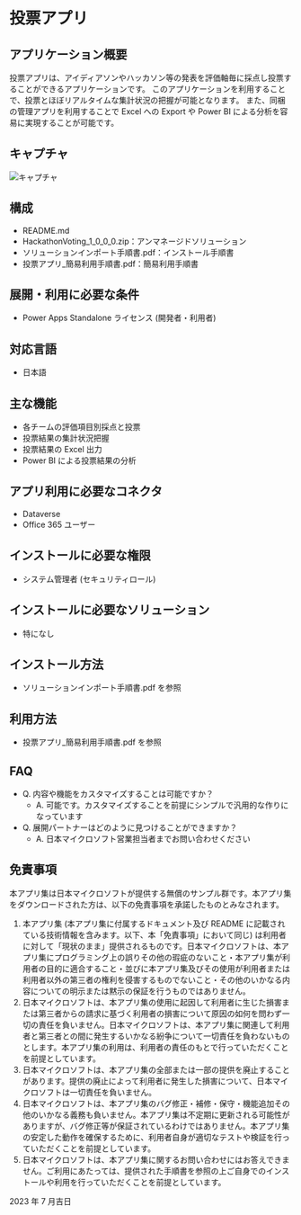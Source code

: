 # 投票アプリ

## アプリケーション概要
投票アプリは、アイディアソンやハッカソン等の発表を評価軸毎に採点し投票することができるアプリケーションです。
このアプリケーションを利用することで、投票とほぼリアルタイムな集計状況の把握が可能となります。
また、同梱の管理アプリを利用することで Excel への Export や Power BI による分析を容易に実現することが可能です。

## キャプチャ
![キャプチャ](https://github.com/microsoft/PowerApps-Sample-Apps-Japan/blob/apps/010_eVotingApp/docs/eVotingSolution.png?raw=true "キャプチャ")

## 構成
- README.md
- HackathonVoting_1_0_0_0.zip：アンマネージドソリューション
- ソリューションインポート手順書.pdf：インストール手順書
- 投票アプリ_簡易利用手順書.pdf：簡易利用手順書

## 展開・利用に必要な条件
- Power Apps Standalone ライセンス (開発者・利用者)

## 対応言語
- 日本語

## 主な機能
- 各チームの評価項目別採点と投票
- 投票結果の集計状況把握
- 投票結果の Excel 出力
- Power BI による投票結果の分析

## アプリ利用に必要なコネクタ
- Dataverse
- Office 365 ユーザー

## インストールに必要な権限
- システム管理者 (セキュリティロール)

## インストールに必要なソリューション
- 特になし

## インストール方法
- ソリューションインポート手順書.pdf を参照

## 利用方法
- 投票アプリ_簡易利用手順書.pdf を参照

## FAQ
* Q. 内容や機能をカスタマイズすることは可能ですか？
    * A. 可能です。カスタマイズすることを前提にシンプルで汎用的な作りになっています
* Q. 展開パートナーはどのように見つけることができますか？
    * A. 日本マイクロソフト営業担当者までお問い合わせください

## 免責事項
本アプリ集は日本マイクロソフトが提供する無償のサンプル群です。本アプリ集をダウンロードされた方は、以下の免責事項を承諾したものとみなされます。

1. 本アプリ集 (本アプリ集に付属するドキュメント及び README に記載されている技術情報を含みます。以下、本「免責事項」において同じ) は利用者に対して「現状のまま」提供されるものです。日本マイクロソフトは、本アプリ集にプログラミング上の誤りその他の瑕疵のないこと・本アプリ集が利用者の目的に適合すること・並びに本アプリ集及びその使用が利用者または利用者以外の第三者の権利を侵害するものでないこと・その他のいかなる内容についての明示または黙示の保証を行うものではありません。
1. 日本マイクロソフトは、本アプリ集の使用に起因して利用者に生じた損害または第三者からの請求に基づく利用者の損害について原因の如何を問わず一切の責任を負いません。日本マイクロソフトは、本アプリ集に関連して利用者と第三者との間に発生するいかなる紛争について一切責任を負わないものとします。本アプリ集の利用は、利用者の責任のもとで行っていただくことを前提としています。
1. 日本マイクロソフトは、本アプリ集の全部または一部の提供を廃止することがあります。提供の廃止によって利用者に発生した損害について、日本マイクロソフトは一切責任を負いません。
1. 日本マイクロソフトは、本アプリ集のバグ修正・補修・保守・機能追加その他のいかなる義務も負いません。本アプリ集は不定期に更新される可能性がありますが、バグ修正等が保証されているわけではありません。本アプリ集の安定した動作を確保するために、利用者自身が適切なテストや検証を行っていただくことを前提としています。
1. 日本マイクロソフトは、本アプリ集に関するお問い合わせにはお答えできません。ご利用にあたっては、提供された手順書を参照の上ご自身でのインストールや利用を行っていただくことを前提としています。

2023 年 7 月吉日
